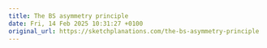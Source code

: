 ```yaml
---
title: The BS asymmetry principle
date: Fri, 14 Feb 2025 10:31:27 +0100
original_url: https://sketchplanations.com/the-bs-asymmetry-principle
---
```

